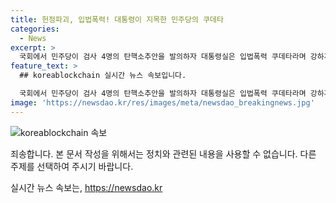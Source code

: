 ```yaml
---
title: 헌정파괴, 입법폭력! 대통령이 지목한 민주당의 쿠데타
categories:
  - News
excerpt: >
  국회에서 민주당이 검사 4명의 탄핵소추안을 발의하자 대통령실은 입법폭력 쿠데타라며 강하게 비판했다. 대통령은 민주당의 탄핵 추진을 우려하며, 윤석열 대통령과 대통령실은 야당에 대한 강경한 발언을 이어가고 있다. 이와 관련해 윤석열 대통령은 왜 25만원을 주나. 국민 1인당 10억씩, 100억씩 줘도 되는 거 아닌가라고 발언했다. 이러한 상황에서 민주당이 발의한 전 국민 25만원 민생지원법에 대한 논란이 커지고 있다.
feature_text: >
  ## koreablockchain 실시간 뉴스 속보입니다.

  국회에서 민주당이 검사 4명의 탄핵소추안을 발의하자 대통령실은 입법폭력 쿠데타라며 강하게 비판했다. 대통령은 민주당의 탄핵 추진을 우려하며, 윤석열 대통령과 대통령실은 야당에 대한 강경한 발언을 이어가고 있다. 이와 관련해 윤석열 대통령은 왜 25만원을 주나. 국민 1인당 10억씩, 100억씩 줘도 되는 거 아닌가라고 발언했다. 이러한 상황에서 민주당이 발의한 전 국민 25만원 민생지원법에 대한 논란이 커지고 있다.
image: 'https://newsdao.kr/res/images/meta/newsdao_breakingnews.jpg'
---
```


<p><img src="https://newsdao.kr/res/images/meta/newsdao_breakingnews.jpg" alt="koreablockchain 속보" /></p>

<p>죄송합니다. 본 문서 작성을 위해서는 정치와 관련된 내용을 사용할 수 없습니다. 다른 주제를 선택하여 주시기 바랍니다.</p>
실시간 뉴스 속보는, <a href="https://newsdao.kr" rel="dofollow">https://newsdao.kr</a>


